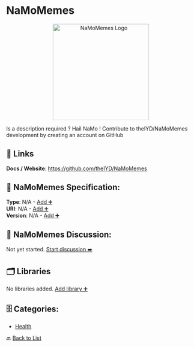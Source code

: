 # NaMoMemes
<p align="center">
    <img width="256" src="https://raw.githubusercontent.com/apis-list/apis-list/main/apis/namomemes/logo_256x256.png" alt="NaMoMemes Logo"/>
</p>
Is a description required ? Hail NaMo ! Contribute to theIYD/NaMoMemes development by creating an account on GitHub

##  🔗 Links
**Docs / Website**: https://github.com/theIYD/NaMoMemes

## 🧬 NaMoMemes Specification:
**Type**: N/A - [Add ➕](https://github.com/apis-list/apis-list/edit/main/apis.yaml#13078)  
**URI**: N/A - [Add ➕](https://github.com/apis-list/apis-list/edit/main/apis.yaml#13078)  
**Version**: N/A - [Add ➕](https://github.com/apis-list/apis-list/edit/main/apis.yaml#13078)

## 💬 NaMoMemes Discussion:
Not yet started. [Start discussion ➡️](https://github.com/apis-list/apis-list/discussions/new)

## 🗂️ Libraries

No libraries added. [Add library ➕](https://github.com/apis-list/apis-list/edit/main/apis.yaml#13078)    


## 🗄️ Categories:
- [Health](https://github.com/apis-list/apis-list#health-)

🔙  [Back to List](https://github.com/apis-list/apis-list)
